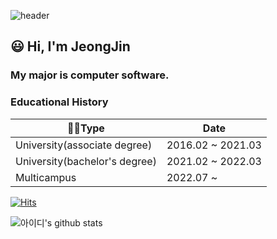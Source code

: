 ![header](https://capsule-render.vercel.app/api?type=waving&color=auto&height=300&section=header&text=JJ's%20Welcome!&fontSize=90)
## 😃 Hi, I'm JeongJin
### My major is computer software.  

### Educational History
| 👨‍🎓Type                          | Date              |
| ----------------------------- | ----------------- |
| University(associate degree)  | 2016.02 ~ 2021.03 |
| University(bachelor's degree) | 2021.02 ~ 2022.03 |
| Multicampus                   | 2022.07 ~         |

[![Hits](https://hits.seeyoufarm.com/api/count/incr/badge.svg?url=https%3A%2F%2Fgithub.com%2FJeongJinGan%2Fhit-counter&count_bg=%2379C83D&title_bg=%23555555&icon=&icon_color=%23E7E7E7&title=hits&edge_flat=false)](https://hits.seeyoufarm.com)

![아이디's github stats](https://github-readme-stats.vercel.app/api?username=JeongJinGan&show_icons=true)

                   
